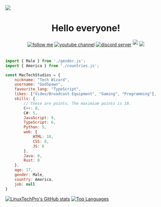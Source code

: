 ![](https://github.com/MacTechStudios/MacTechStudios/blob/main/logo.png)


<h1 align="center"> Hello everyone! </h1>


<div align="center">
   <a href="https://www.github.com/Linux-Tech-Pro" target="_blank">
<img src=https://img.shields.io/badge/follow%20me-black.svg?&style=for-the-badge&logo=github&logoColor=white alt="follow me" style="margin-bottom: 5px;" /></a>
<a href="https://youtube.com/@mactechnexus" target="_blank">
<img src=https://img.shields.io/badge/youtube-red.svg?&style=for-the-badge&logo=youtube&logoColor=white alt="youtube channel" style="margin-bottom: 5px;" /></a>
<a href="https://discord.gg/AgBEcyvPhk" target="_blank">
<img src=https://img.shields.io/badge/discord-7289da.svg?&style=for-the-badge&logo=discord&logoColor=white alt="discord server" style="margin-bottom: 5px;" /></a>
<a href="https://instagram.com/lane_mac_user/" target="_blank">
   <img src="https://img.shields.io/badge/Instagram-red.svg?&style=for-the-badge&logo=instagram&logoColor=black&alt=Instagram" style="margin-bottom: 5px;" /></a>
<img src=https://visitor-badge.laobi.icu/badge?page_id=linux-tech-pro.linux-tech-pro />
</div>
<br>

```js
import { Male } from './gender.js';
import { America } from './countries.js';

const MacTechStudios = {
    nickname: "Tech Wizard",
    username: "GodSpawn",
    favourite_lang: "TypeScript",
    likes: ["Video/Broadcast Equipment", "Gaming", "Programming"],
    skills: {
        // these are points. The maximium points is 10.
        C++: 8,
        C#: 5,
        JavaScript: 9,
        TypeScript: 6,
        Python: 5,
        web: {
            HTML: 10,
            CSS: 8,
            JS: 6
        },
        Java: 0,
        Rust: 0
    },
    age: 17,
    gender: Male,
    country: America,
    job: null
}
```

[![LinuxTechPro's GitHub stats](https://github-readme-stats.vercel.app/api?username=linux-tech-pro&show_icons=true&bg_color=1e1e2e&text_color=cdd6f4&icon_color=cba6f7&title_color=94e2d5)](https://github.com/anuraghazra/github-readme-stats) [![Top Languages](https://github-readme-stats.vercel.app/api/top-langs/?username=linux-tech-pro&layout=compact&langs_count=8&bg_color=1e1e2e&text_color=cdd6f4&icon_color=cba6f7&title_color=94e2d5)](https://github.com/anuraghazra/github-readme-stats)<br>
